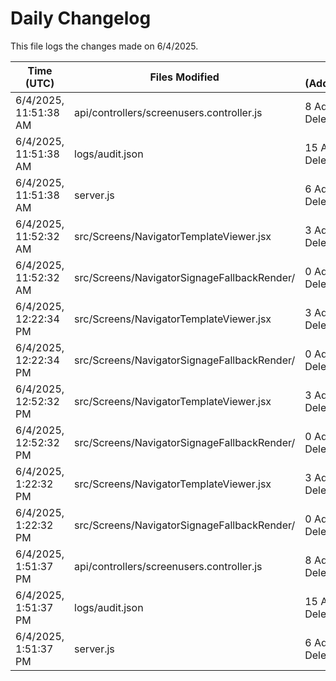 # Daily Changelog

This file logs the changes made on 6/4/2025.

| Time (UTC)             | Files Modified                    | Changes (Addition/Deletion) |
|------------------------|-----------------------------------|-----------------------------|
| 6/4/2025, 11:51:38 AM | api/controllers/screenusers.controller.js | 8 Additions & 8 Deletions |
| 6/4/2025, 11:51:38 AM | logs/audit.json | 15 Additions & 15 Deletions |
| 6/4/2025, 11:51:38 AM | server.js | 6 Additions & 0 Deletions |
| 6/4/2025, 11:52:32 AM | src/Screens/NavigatorTemplateViewer.jsx | 3 Additions & 1 Deletions|
| 6/4/2025, 11:52:32 AM | src/Screens/NavigatorSignageFallbackRender/ | 0 Additions & 0 Deletions|
| 6/4/2025, 12:22:34 PM | src/Screens/NavigatorTemplateViewer.jsx | 3 Additions & 1 Deletions|
| 6/4/2025, 12:22:34 PM | src/Screens/NavigatorSignageFallbackRender/ | 0 Additions & 0 Deletions|
| 6/4/2025, 12:52:32 PM | src/Screens/NavigatorTemplateViewer.jsx | 3 Additions & 1 Deletions|
| 6/4/2025, 12:52:32 PM | src/Screens/NavigatorSignageFallbackRender/ | 0 Additions & 0 Deletions|
| 6/4/2025, 1:22:32 PM | src/Screens/NavigatorTemplateViewer.jsx | 3 Additions & 1 Deletions|
| 6/4/2025, 1:22:32 PM | src/Screens/NavigatorSignageFallbackRender/ | 0 Additions & 0 Deletions|
| 6/4/2025, 1:51:37 PM | api/controllers/screenusers.controller.js | 8 Additions & 8 Deletions|
| 6/4/2025, 1:51:37 PM | logs/audit.json | 15 Additions & 15 Deletions|
| 6/4/2025, 1:51:37 PM | server.js | 6 Additions & 0 Deletions|
